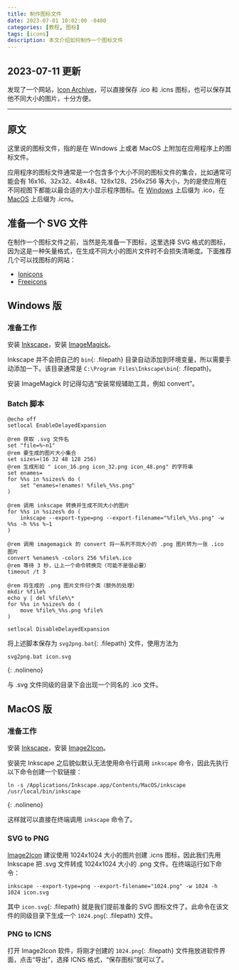 ```yaml
---
title: 制作图标文件
date: 2023-07-01 10:02:00 -0400
categories: [教程, 图标]
tags: [icons]
description: 本文介绍如何制作一个图标文件
---
```

## 2023-07-11 更新

发现了一个网站，[Icon Archive][iconarchive]，可以直接保存 .ico 和 .icns 图标，也可以保存其他不同大小的图片，十分方便。

---

## 原文

这里说的图标文件，指的是在 Windows 上或者 MacOS 上附加在应用程序上的图标文件。

应用程序的图标文件通常是一个包含多个大小不同的图标文件的集合，比如通常可能会有 16x16、32x32、48x48、128x128、256x256 等大小，为的是使应用在不同视图下都能以最合适的大小显示程序图标。在 [Windows](#windows-版) 上后缀为 .ico，在 [MacOS](#macos-版) 上后缀为 .icns。

## 准备一个 SVG 文件

在制作一个图标文件之前，当然是先准备一下图标，这里选择 SVG 格式的图标，因为这是一种矢量格式，在生成不同大小的图片文件时不会损失清晰度。下面推荐几个可以找图标的网站：

- [Ionicons][ionicons]
- [Freeicons][freeicons]

## Windows 版

### 准备工作

安装 [Inkscape][inkscape]，安装 [ImageMagick][imagemagick]。

Inkscape 并不会把自己的 `bin`{: .filepath} 目录自动添加到环境变量，所以需要手动添加一下。该目录通常是 `C:\Program Files\Inkscape\bin`{: .filepath}。

安装 ImageMagick 时记得勾选“安装常规辅助工具，例如 convert”。

### Batch 脚本

```batch
@echo off
setlocal EnableDelayedExpansion

@rem 获取 .svg 文件名
set "file=%~n1"
@rem 要生成的图片大小集合
set sizes=(16 32 48 128 256)
@rem 生成形如 " icon_16.png icon_32.png icon_48.png" 的字符串
set enames=
for %%s in %sizes% do (
    set "enames=!enames! %file%_%%s.png"
)

@rem 调用 inkscape 转换并生成不同大小的图片
for %%s in %sizes% do (
    inkscape --export-type=png --export-filename="%file%_%%s.png" -w %%s -h %%s %~1
)

@rem 调用 imagemagick 的 convert 将一系列不同大小的 .png 图片转为一张 .ico 图片
convert %enames% -colors 256 %file%.ico
@rem 等待 3 秒，让上一个命令转换完（可能不是很必要）
timeout /t 3

@rem 将生成的 .png 图片文件归个类（额外的处理）
mkdir %file%
echo y | del %file%\*
for %%s in %sizes% do (
    move %file%_%%s.png %file%
)

setlocal DisableDelayedExpansion
```

将上述脚本保存为 `svg2png.bat`{: .filepath} 文件，使用方法为 

```batch
svg2png.bat icon.svg
```
{: .nolineno}

与 .svg 文件同级的目录下会出现一个同名的 .ico 文件。

## MacOS 版

### 准备工作

安装 [Inkscape][inkscape]，安装 [Image2Icon][image2icon]。

安装完 Inkscape 之后貌似默认无法使用命令行调用 `inkscape` 命令，因此先执行以下命令创建一个软链接：

```shell
ln -s /Applications/Inkscape.app/Contents/MacOS/inkscape /usr/local/bin/inkscape
```
{: .nolineno}

这样就可以直接在终端调用 `inkscape` 命令了。

### SVG to PNG

[Image2Icon][im2icns-suggest] 建议使用 1024x1024 大小的图片创建 .icns 图标，因此我们先用 Inkscape 把 .svg 文件转成 1024x1024 大小的 .png 文件。在终端运行如下命令：

```shell
inkscape --export-type=png --export-filename="1024.png" -w 1024 -h 1024 icon.svg
```

其中 `icon.svg`{: .filepath} 就是我们提前准备的 SVG 图标文件了。此命令在该文件的同级目录下生成一个 `1024.png`{: .filepath} 文件。

### PNG to ICNS

打开 Image2Icon 软件，将刚才创建的 `1024.png`{: .filepath} 文件拖放进软件界面，点击“导出”，选择 ICNS 格式，“保存图标”就可以了。

[ionicons]: https://ionic.io/ionicons
[freeicons]: https://freeicons.io/
[inkscape]: https://inkscape.org/
[image2icon]: https://img2icnsapp.com/
[im2icns-suggest]: https://img2icnsapp.com/how-to-create-the-best-mac-icons/
[imagemagick]: https://imagemagick.org/

[iconarchive]: https://www.iconarchive.com/
